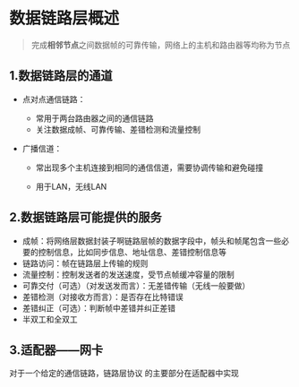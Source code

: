 # 数据链路层概述

> 完成**相邻节点**之间数据帧的可靠传输，网络上的主机和路由器等均称为节点



## 1.数据链路层的通道

* 点对点通信链路：

  * 常用于两台路由器之间的通信链路
  * 关注数据成帧、可靠传输、差错检测和流量控制

* 广播信道：

  * 常出现多个主机连接到相同的通信信道，需要协调传输和避免碰撞

  * 用于LAN，无线LAN



## 2.数据链路层可能提供的服务

* 成帧：将网络层数据封装子啊链路层帧的数据字段中，帧头和帧尾包含一些必要的控制信息，比如同步信息、地址信息、差错控制信息等
* 链路访问：帧在链路层上传输的规则
* 流量控制：控制发送者的发送速度，受节点帧缓冲容量的限制
* 可靠交付（可选）（对发送发而言）：无差错传输（无线一般要做）
* 差错检测（对接收方而言）：是否存在比特错误
* 差错纠正（可选）：判断帧中差错并纠正差错
* 半双工和全双工



## 3.适配器——网卡

对于一个给定的通信链路，链路层协议 的主要部分在适配器中实现